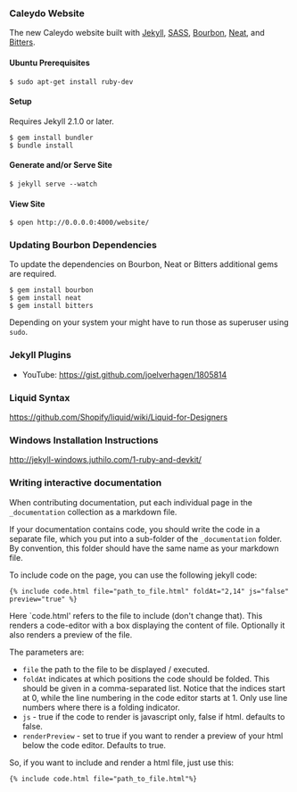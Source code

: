 ### Caleydo Website

The new Caleydo website built with [Jekyll](http://jekyllrb.com), [SASS](http://www.sass-lang.com), [Bourbon](http://bourbon.io), [Neat](http://neat.bourbon.io), and [Bitters](http://bitters.bourbon.io).

#### Ubuntu Prerequisites

```ShellSession
$ sudo apt-get install ruby-dev
```

#### Setup

Requires Jekyll 2.1.0 or later.

```ShellSession
$ gem install bundler
$ bundle install
```

#### Generate and/or Serve Site

```ShellSession
$ jekyll serve --watch
```

#### View Site

```ShellSession
$ open http://0.0.0.0:4000/website/
```

### Updating Bourbon Dependencies

To update the dependencies on Bourbon, Neat or Bitters additional gems are required.

```ShellSession
$ gem install bourbon
$ gem install neat
$ gem install bitters
```
Depending on your system your might have to run those as superuser using ```sudo```.

### Jekyll Plugins

- YouTube: https://gist.github.com/joelverhagen/1805814

### Liquid Syntax

https://github.com/Shopify/liquid/wiki/Liquid-for-Designers

### Windows Installation Instructions

http://jekyll-windows.juthilo.com/1-ruby-and-devkit/

### Writing interactive documentation 

When contributing documentation, put each individual page in the `_documentation` collection as a markdown file.
 
If your documentation contains code, you should write the code in a separate file, which you put into a sub-folder of the `_documentation` folder. By convention, this folder should have the same name as your markdown file. 

To include code on the page, you can use the following jekyll code: 

```
{% include code.html file="path_to_file.html" foldAt="2,14" js="false" preview="true" %}
```

Here `code.html' refers to the file to include (don't change that). This renders a code-editor with a box displaying the content of file. Optionally it also renders a preview of the file.

The parameters are: 

 * `file` the path to the file to be displayed / executed.
 * `foldAt` indicates at which positions the code should be folded. This should be given in a comma-separated list. Notice that the indices start at 0, while the line numbering in the code editor starts at 1. Only use line numbers where there is a folding indicator. 
 * `js` - true if the code to render is javascript only, false if html. defaults to false.
 * `renderPreview` - set to true if you want to render a preview of your html below the code editor. Defaults to true.

So, if you want to include and render a html file, just use this: 

```
{% include code.html file="path_to_file.html"%}
```

